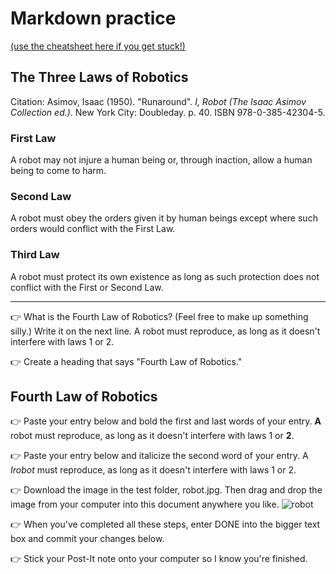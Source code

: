 # Markdown practice 

[(use the cheatsheet here if you get stuck!)](https://www.markdownguide.org/cheat-sheet/)

## The Three Laws of Robotics
Citation: Asimov, Isaac (1950). "Runaround". *I, Robot (The Isaac Asimov Collection ed.)*. New York City: Doubleday. p. 40. ISBN 978-0-385-42304-5.

### First Law
A robot may not injure a human being or, through inaction, allow a human being to come to harm.

### Second Law
A robot must obey the orders given it by human beings except where such orders would conflict with the First Law.

### Third Law
A robot must protect its own existence as long as such protection does not conflict with the First or Second Law.

___

👉 What is the Fourth Law of Robotics? (Feel free to make up something silly.) Write it on the next line.
A robot must reproduce, as long as it doesn't interfere with laws 1 or 2.

👉 Create a heading that says "Fourth Law of Robotics."
## Fourth Law of Robotics

👉 Paste your entry below and bold the first and last words of your entry.
**A** robot must reproduce, as long as it doesn't interfere with laws 1 or **2**.

👉 Paste your entry below and italicize the second word of your entry.
A *Irobot* must reproduce, as long as it doesn't interfere with laws 1 or 2.

👉 Download the image in the test folder, robot.jpg. Then drag and drop the image from your computer into this document anywhere you like.
![robot](https://user-images.githubusercontent.com/111812333/189771666-1b18729c-104d-426b-91ca-96889cd827ea.jpg)


👉 When you've completed all these steps, enter DONE into the bigger text box and commit your changes below.

👉 Stick your Post-It note onto your computer so I know you're finished.
